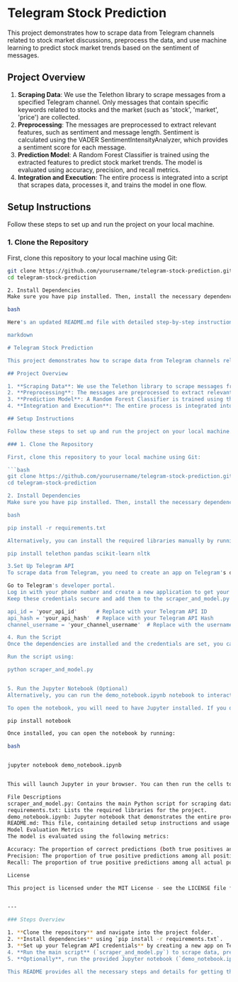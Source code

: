 # Telegram Stock Prediction

This project demonstrates how to scrape data from Telegram channels related to stock market discussions, preprocess the data, and use machine learning to predict stock market trends based on the sentiment of messages.

## Project Overview

1. **Scraping Data**: We use the Telethon library to scrape messages from a specified Telegram channel. Only messages that contain specific keywords related to stocks and the market (such as 'stock', 'market', 'price') are collected.
2. **Preprocessing**: The messages are preprocessed to extract relevant features, such as sentiment and message length. Sentiment is calculated using the VADER SentimentIntensityAnalyzer, which provides a sentiment score for each message.
3. **Prediction Model**: A Random Forest Classifier is trained using the extracted features to predict stock market trends. The model is evaluated using accuracy, precision, and recall metrics.
4. **Integration and Execution**: The entire process is integrated into a script that scrapes data, processes it, and trains the model in one flow.

## Setup Instructions

Follow these steps to set up and run the project on your local machine.

### 1. Clone the Repository

First, clone this repository to your local machine using Git:

```bash
git clone https://github.com/yourusername/telegram-stock-prediction.git
cd telegram-stock-prediction

2. Install Dependencies
Make sure you have pip installed. Then, install the necessary dependencies listed in the requirements.txt file:

bash

Here's an updated README.md file with detailed step-by-step instructions for setting up and running the project:

markdown

# Telegram Stock Prediction

This project demonstrates how to scrape data from Telegram channels related to stock market discussions, preprocess the data, and use machine learning to predict stock market trends based on the sentiment of messages.

## Project Overview

1. **Scraping Data**: We use the Telethon library to scrape messages from a specified Telegram channel. Only messages that contain specific keywords related to stocks and the market (such as 'stock', 'market', 'price') are collected.
2. **Preprocessing**: The messages are preprocessed to extract relevant features, such as sentiment and message length. Sentiment is calculated using the VADER SentimentIntensityAnalyzer, which provides a sentiment score for each message.
3. **Prediction Model**: A Random Forest Classifier is trained using the extracted features to predict stock market trends. The model is evaluated using accuracy, precision, and recall metrics.
4. **Integration and Execution**: The entire process is integrated into a script that scrapes data, processes it, and trains the model in one flow.

## Setup Instructions

Follow these steps to set up and run the project on your local machine.

### 1. Clone the Repository

First, clone this repository to your local machine using Git:

```bash
git clone https://github.com/yourusername/telegram-stock-prediction.git
cd telegram-stock-prediction

2. Install Dependencies
Make sure you have pip installed. Then, install the necessary dependencies listed in the requirements.txt file:

bash

pip install -r requirements.txt

Alternatively, you can install the required libraries manually by running:

pip install telethon pandas scikit-learn nltk

3.Set Up Telegram API
To scrape data from Telegram, you need to create an app on Telegram's developer portal and obtain your api_id and api_hash. Follow these steps:

Go to Telegram's developer portal.
Log in with your phone number and create a new application to get your api_id and api_hash.
Keep these credentials secure and add them to the scraper_and_model.py file in the following sections:

api_id = 'your_api_id'      # Replace with your Telegram API ID
api_hash = 'your_api_hash'  # Replace with your Telegram API Hash
channel_username = 'your_channel_username'  # Replace with the username of the channel you want to scrape

4. Run the Script
Once the dependencies are installed and the credentials are set, you can run the scraper_and_model.py script to scrape data from Telegram, preprocess it, and train the prediction model.

Run the script using:

python scraper_and_model.py


5. Run the Jupyter Notebook (Optional)
Alternatively, you can run the demo_notebook.ipynb notebook to interactively perform the scraping, preprocessing, and model training steps. This notebook provides a step-by-step demonstration of how the process works.

To open the notebook, you will need to have Jupyter installed. If you don't have it, install it using:

pip install notebook

Once installed, you can open the notebook by running:

bash


jupyter notebook demo_notebook.ipynb


This will launch Jupyter in your browser. You can then run the cells to scrape data, preprocess it, and train the model interactively.

File Descriptions
scraper_and_model.py: Contains the main Python script for scraping data from Telegram, preprocessing it, training the machine learning model, and evaluating its performance.
requirements.txt: Lists the required libraries for the project.
demo_notebook.ipynb: Jupyter notebook that demonstrates the entire process: scraping, preprocessing, training, and evaluation.
README.md: This file, containing detailed setup instructions and usage information.
Model Evaluation Metrics
The model is evaluated using the following metrics:

Accuracy: The proportion of correct predictions (both true positives and true negatives) to the total number of predictions.
Precision: The proportion of true positive predictions among all positive predictions.
Recall: The proportion of true positive predictions among all actual positive cases.

License

This project is licensed under the MIT License - see the LICENSE file for details.


---

### Steps Overview

1. **Clone the repository** and navigate into the project folder.
2. **Install dependencies** using `pip install -r requirements.txt`.
3. **Set up your Telegram API credentials** by creating a new app on Telegram's developer portal.
4. **Run the main script** (`scraper_and_model.py`) to scrape data, preprocess it, and train the model.
5. **Optionally**, run the provided Jupyter notebook (`demo_notebook.ipynb`) for an interactive version of the process.

This README provides all the necessary steps and details for getting the project running. You can customize the credentials and parameters as needed.




